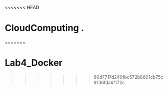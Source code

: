 <<<<<<< HEAD
# CloudComputing .
=======
# Lab4_Docker
>>>>>>> 80d7717d240fbc572b8601cb75c9136fda6f172c
